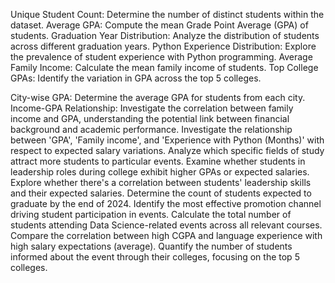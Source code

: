 Unique Student Count: Determine the number of distinct students within the dataset.
Average GPA: Compute the mean Grade Point Average (GPA) of students.
Graduation Year Distribution: Analyze the distribution of students across different graduation years.
Python Experience Distribution: Explore the prevalence of student experience with Python programming.
Average Family Income: Calculate the mean family income of students.
Top College GPAs: Identify the variation in GPA across the top 5 colleges.

City-wise GPA: Determine the average GPA for students from each city.
Income-GPA Relationship: Investigate the correlation between family income and GPA, understanding the potential link between financial background and academic performance.
Investigate the relationship between 'GPA', 'Family income', and 'Experience with Python (Months)' with respect to expected salary variations.
Analyze which specific fields of study attract more students to particular events.
Examine whether students in leadership roles during college exhibit higher GPAs or expected salaries.
Explore whether there's a correlation between students' leadership skills and their expected salaries.
Determine the count of students expected to graduate by the end of 2024.
Identify the most effective promotion channel driving student participation in events.
Calculate the total number of students attending Data Science-related events across all relevant courses.
Compare the correlation between high CGPA and language experience with high salary expectations (average).
Quantify the number of students informed about the event through their colleges, focusing on the top 5 colleges.
